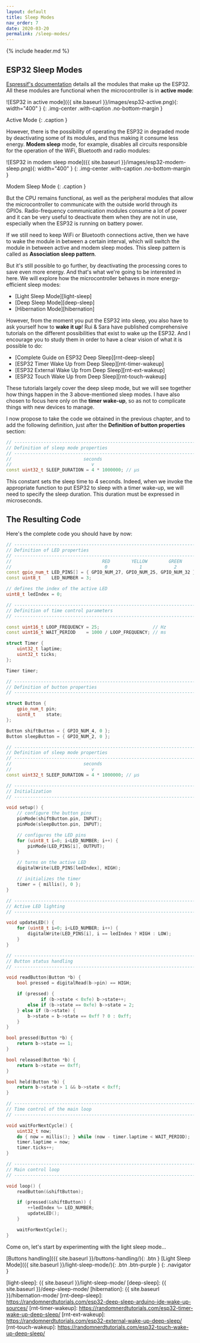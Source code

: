 ```yaml
---
layout: default
title: Sleep Modes
nav_order: 7
date: 2020-03-20
permalink: /sleep-modes/
---
```


{% include header.md %}


## ESP32 Sleep Modes

[Espressif's documentation][esp32-datasheet] details all the modules that make up the ESP32. All these modules are functional when the microcontroller is in **active mode**:

![ESP32 in active mode]({{ site.baseurl }}/images/esp32-active.png){: width="400" }
{: .img-center .with-caption .no-bottom-margin }

Active Mode
{: .caption }

However, there is the possibility of operating the ESP32 in degraded mode by deactivating some of its modules, and thus making it consume less energy. **Modem sleep** mode, for example, disables all circuits responsible for the operation of the WiFi, Bluetooth and radio modules:

![ESP32 in modem sleep mode]({{ site.baseurl }}/images/esp32-modem-sleep.png){: width="400" }
{: .img-center .with-caption .no-bottom-margin }

Modem Sleep Mode
{: .caption }

But the CPU remains functional, as well as the peripheral modules that allow the microcontroller to communicate with the outside world through its GPIOs. Radio-frequency communication modules consume a lot of power and it can be very useful to deactivate them when they are not in use, especially when the ESP32 is running on battery power.

If we still need to keep WiFi or Bluetooth connections active, then we have to wake the module in between a certain interval, which will switch the module in between active and modem sleep modes. This sleep pattern is called as **Association sleep pattern**.

But it's still possible to go further, by deactivating the processing cores to save even more energy. And that's what we're going to be interested in here. We will explore how the microcontroller behaves in more energy-efficient sleep modes:

- [Light Sleep Mode][light-sleep]
- [Deep Sleep Mode][deep-sleep]
- [Hibernation Mode][hibernation]

However, from the moment you put the ESP32 into sleep, you also have to ask yourself how to **wake it up**! Rui & Sara have published comprehensive tutorials on the different possibilities that exist to wake up the ESP32. And I encourage you to study them in order to have a clear vision of what it is possible to do:

- [Complete Guide on ESP32 Deep Sleep][rnt-deep-sleep]
- [ESP32 Timer Wake Up from Deep Sleep][rnt-timer-wakeup]
- [ESP32 External Wake Up from Deep Sleep][rnt-ext-wakeup]
- [ESP32 Touch Wake Up from Deep Sleep][rnt-touch-wakeup]

These tutorials largely cover the deep sleep mode, but we will see together how things happen in the 3 above-mentioned sleep modes. I have also chosen to focus here only on the **timer wake-up**, so as not to complicate things with new devices to manage.

I now propose to take the code we obtained in the previous chapter, and to add the following definition, just after the **Definition of button properties** section:

```cpp
// ----------------------------------------------------------------------------
// Definition of sleep mode properties
// ----------------------------------------------------------------------------
//                           seconds
//                              v
const uint32_t SLEEP_DURATION = 4 * 1000000; // µs
```

This constant sets the sleep time to 4 seconds. Indeed, when we invoke the appropriate function to put ESP32 to sleep with a timer wake-up, we will need to specify the sleep duration. This duration must be expressed in microseconds.


## The Resulting Code

Here's the complete code you should have by now:

```cpp
// ----------------------------------------------------------------------------
// Definition of LED properties
// ----------------------------------------------------------------------------
//                                  RED        YELLOW        GREEN
//                                   0            1            2
const gpio_num_t LED_PINS[] = { GPIO_NUM_27, GPIO_NUM_25, GPIO_NUM_32 };
const uint8_t    LED_NUMBER = 3;

// defines the index of the active LED
uint8_t ledIndex = 0;

// ----------------------------------------------------------------------------
// Definition of time control parameters
// ----------------------------------------------------------------------------

const uint16_t LOOP_FREQUENCY = 25;                    // Hz
const uint16_t WAIT_PERIOD    = 1000 / LOOP_FREQUENCY; // ms

struct Timer {
    uint32_t laptime;
    uint32_t ticks;
};

Timer timer;

// ----------------------------------------------------------------------------
// Definition of button properties
// ----------------------------------------------------------------------------

struct Button {
    gpio_num_t pin;
    uint8_t    state;
};

Button shiftButton = { GPIO_NUM_4, 0 };
Button sleepButton = { GPIO_NUM_2, 0 };

// ----------------------------------------------------------------------------
// Definition of sleep mode properties
// ----------------------------------------------------------------------------
//                           seconds
//                              v
const uint32_t SLEEP_DURATION = 4 * 1000000; // µs

// ----------------------------------------------------------------------------
// Initialization
// ----------------------------------------------------------------------------

void setup() {
    // configure the button pins
    pinMode(shiftButton.pin, INPUT);
    pinMode(sleepButton.pin, INPUT);

    // configures the LED pins
    for (uint8_t i=0; i<LED_NUMBER; i++) {
        pinMode(LED_PINS[i], OUTPUT);
    }

    // turns on the active LED
    digitalWrite(LED_PINS[ledIndex], HIGH);

    // initializes the timer
    timer = { millis(), 0 };
}

// ----------------------------------------------------------------------------
// Active LED lighting
// ----------------------------------------------------------------------------

void updateLED() {
    for (uint8_t i=0; i<LED_NUMBER; i++) {
        digitalWrite(LED_PINS[i], i == ledIndex ? HIGH : LOW);
    }
}

// ----------------------------------------------------------------------------
// Button status handling
// ----------------------------------------------------------------------------

void readButton(Button *b) {
    bool pressed = digitalRead(b->pin) == HIGH;

    if (pressed) {
             if (b->state < 0xfe) b->state++;
        else if (b->state == 0xfe) b->state = 2;
    } else if (b->state) {
        b->state = b->state == 0xff ? 0 : 0xff;
    }
}

bool pressed(Button *b) {
    return b->state == 1;
}

bool released(Button *b) {
    return b->state == 0xff;
}

bool held(Button *b) {
    return b->state > 1 && b->state < 0xff;
}

// ----------------------------------------------------------------------------
// Time control of the main loop
// ----------------------------------------------------------------------------

void waitForNextCycle() {
    uint32_t now;
    do { now = millis(); } while (now - timer.laptime < WAIT_PERIOD);
    timer.laptime = now;
    timer.ticks++;
}

// ----------------------------------------------------------------------------
// Main control loop
// ----------------------------------------------------------------------------

void loop() {
    readButton(&shiftButton);

    if (pressed(&shiftButton)) {
        ++ledIndex %= LED_NUMBER;
        updateLED();
    }

    waitForNextCycle();
}
```

Come on, let's start by experimenting with the light sleep mode...


[Buttons handling]({{ site.baseurl }}/buttons-handling/){: .btn }
[Light Sleep Mode]({{ site.baseurl }}/light-sleep-mode/){: .btn .btn-purple }
{: .navigator }


[esp32-datasheet]:  https://www.espressif.com/sites/default/files/documentation/esp32_datasheet_en.pdf
[light-sleep]:      {{ site.baseurl }}/light-sleep-mode/
[deep-sleep]:       {{ site.baseurl }}/deep-sleep-mode/
[hibernation]:      {{ site.baseurl }}/hibernation-mode/
[rnt-deep-sleep]:   https://randomnerdtutorials.com/esp32-deep-sleep-arduino-ide-wake-up-sources/
[rnt-timer-wakeup]: https://randomnerdtutorials.com/esp32-timer-wake-up-deep-sleep/
[rnt-ext-wakeup]:   https://randomnerdtutorials.com/esp32-external-wake-up-deep-sleep/
[rnt-touch-wakeup]: https://randomnerdtutorials.com/esp32-touch-wake-up-deep-sleep/